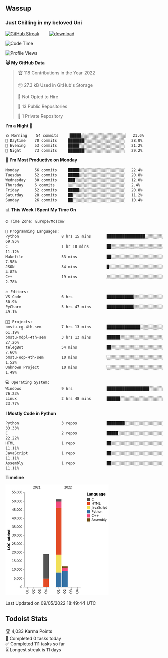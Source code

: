 ## Wassup 
### Just Chilling in my beloved Uni 

<!--
-->

[![GitHub Streak](http://github-readme-streak-stats.herokuapp.com?user=archeoss&theme=shades-of-purple&hide_border=true&date_format=j%20M%5B%20Y%5D)](https://git.io/streak-stats)&nbsp;&nbsp;&nbsp;&nbsp;&nbsp;&nbsp;&nbsp;&nbsp;[![download](https://user-images.githubusercontent.com/68448737/147796309-d8b65b1d-4dde-40d9-b03a-2b42aaa6cd43.jpeg)
](https://bmstu.ru/)

<!--START_SECTION:waka-->
![Code Time](http://img.shields.io/badge/Code%20Time-0-blue)

![Profile Views](http://img.shields.io/badge/Profile%20Views-2-blue)

**🐱 My GitHub Data** 

> 🏆 118 Contributions in the Year 2022
 > 
> 📦 27.3 kB Used in GitHub's Storage 
 > 
> 🚫 Not Opted to Hire
 > 
> 📜 13 Public Repositories 
 > 
> 🔑 1 Private Repository 
 > 
**I'm a Night 🦉** 

```text
🌞 Morning    54 commits     █████░░░░░░░░░░░░░░░░░░░░   21.6% 
🌆 Daytime    70 commits     ███████░░░░░░░░░░░░░░░░░░   28.0% 
🌃 Evening    53 commits     █████░░░░░░░░░░░░░░░░░░░░   21.2% 
🌙 Night      73 commits     ███████░░░░░░░░░░░░░░░░░░   29.2%

```
📅 **I'm Most Productive on Monday** 

```text
Monday       56 commits     █████░░░░░░░░░░░░░░░░░░░░   22.4% 
Tuesday      52 commits     █████░░░░░░░░░░░░░░░░░░░░   20.8% 
Wednesday    30 commits     ███░░░░░░░░░░░░░░░░░░░░░░   12.0% 
Thursday     6 commits      ░░░░░░░░░░░░░░░░░░░░░░░░░   2.4% 
Friday       52 commits     █████░░░░░░░░░░░░░░░░░░░░   20.8% 
Saturday     28 commits     ██░░░░░░░░░░░░░░░░░░░░░░░   11.2% 
Sunday       26 commits     ██░░░░░░░░░░░░░░░░░░░░░░░   10.4%

```


📊 **This Week I Spent My Time On** 

```text
⌚︎ Time Zone: Europe/Moscow

💬 Programming Languages: 
Python                   8 hrs 15 mins       █████████████████░░░░░░░░   69.95% 
C                        1 hr 18 mins        ██░░░░░░░░░░░░░░░░░░░░░░░   11.12% 
Makefile                 53 mins             ██░░░░░░░░░░░░░░░░░░░░░░░   7.58% 
JSON                     34 mins             █░░░░░░░░░░░░░░░░░░░░░░░░   4.82% 
C++                      19 mins             ░░░░░░░░░░░░░░░░░░░░░░░░░   2.78%

🔥 Editors: 
VS Code                  6 hrs               ████████████░░░░░░░░░░░░░   50.9% 
PyCharm                  5 hrs 47 mins       ████████████░░░░░░░░░░░░░   49.1%

🐱‍💻 Projects: 
bmstu-cg-4th-sem         7 hrs 13 mins       ███████████████░░░░░░░░░░   61.19% 
bmstu-mdpl-4th-sem       3 hrs 13 mins       ██████░░░░░░░░░░░░░░░░░░░   27.26% 
telegBot                 54 mins             ██░░░░░░░░░░░░░░░░░░░░░░░   7.66% 
bmstu-oop-4th-sem        10 mins             ░░░░░░░░░░░░░░░░░░░░░░░░░   1.52% 
Unknown Project          10 mins             ░░░░░░░░░░░░░░░░░░░░░░░░░   1.49%

💻 Operating System: 
Windows                  9 hrs               ███████████████████░░░░░░   76.23% 
Linux                    2 hrs 48 mins       ██████░░░░░░░░░░░░░░░░░░░   23.77%

```

**I Mostly Code in Python** 

```text
Python                   3 repos             ████████░░░░░░░░░░░░░░░░░   33.33% 
C                        2 repos             █████░░░░░░░░░░░░░░░░░░░░   22.22% 
HTML                     1 repo              ██░░░░░░░░░░░░░░░░░░░░░░░   11.11% 
JavaScript               1 repo              ██░░░░░░░░░░░░░░░░░░░░░░░   11.11% 
Assembly                 1 repo              ██░░░░░░░░░░░░░░░░░░░░░░░   11.11%

```


**Timeline**

![Chart not found](https://raw.githubusercontent.com/archeoss/archeoss/master/charts/bar_graph.png) 


 Last Updated on 09/05/2022 18:49:44 UTC
<!--END_SECTION:waka-->

## Todoist Stats

<!-- TODO-IST:START -->
🏆  4,033 Karma Points           
🌸  Completed 0 tasks today           
✅  Completed 111 tasks so far           
⏳  Longest streak is 11 days
<!-- TODO-IST:END -->
